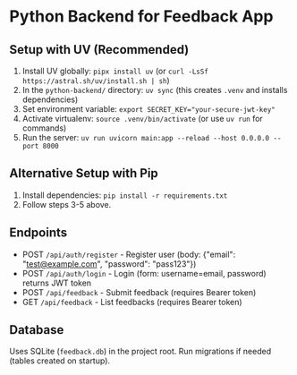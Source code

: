 # Python Backend for Feedback App

## Setup with UV (Recommended)
1. Install UV globally: `pipx install uv` (or `curl -LsSf https://astral.sh/uv/install.sh | sh`)
2. In the `python-backend/` directory: `uv sync` (this creates `.venv` and installs dependencies)
3. Set environment variable: `export SECRET_KEY="your-secure-jwt-key"`
4. Activate virtualenv: `source .venv/bin/activate` (or use `uv run` for commands)
5. Run the server: `uv run uvicorn main:app --reload --host 0.0.0.0 --port 8000`

## Alternative Setup with Pip
1. Install dependencies: `pip install -r requirements.txt`
2. Follow steps 3-5 above.

## Endpoints
- POST `/api/auth/register` - Register user (body: {"email": "test@example.com", "password": "pass123"})
- POST `/api/auth/login` - Login (form: username=email, password) returns JWT token
- POST `/api/feedback` - Submit feedback (requires Bearer token)
- GET `/api/feedback` - List feedbacks (requires Bearer token)

## Database
Uses SQLite (`feedback.db`) in the project root. Run migrations if needed (tables created on startup).